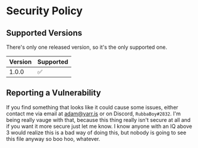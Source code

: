 # Security Policy

## Supported Versions

There's only one released version, so it's the only supported one.

| Version | Supported          |
| ------- | ------------------ |
| 1.0.0   | :white_check_mark: |

## Reporting a Vulnerability

If you find something that looks like it could cause some issues, either contact me via email at [adam@yarr.is](mailto:adam@yarr.is) or on Discord, `RubbaBoy#2832`. I'm being really vauge with that, because this thing really isn't secure at all and if you want it more secure just let me know. I know anyone with an IQ above 3 would realize this is a bad way of doing this, but nobody is going to see this file anyway so boo hoo, whatever.
